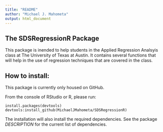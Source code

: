 ```yaml
---
title: "README"
author: "Michael J. Mahometa"
output: html_document
---
```


## The SDSRegressionR Package

This package is inended to help students in the Applied Regression Analsyis class at The University of Texas at Austin. It contains several functions that will help in the use of regression techniques that are covered in the class.

## How to install:

This package is currently only housed on GitHub.

From the console of RStudio or R, please run:
```{r}
install.packages(devtools)
devtools:install_github(MichaelJMahometa/SDSRegressionR)
```

The installation will also install the required dependencies. See the package *DESCRIPTION* for the current list of dependencies.
